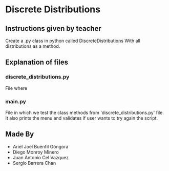 # Discrete Distributions

## Instructions given by teacher 
Create a .py class in python called DiscreteDistributions With all distributions as a method.

## Explanation of files
### discrete_distributions.py  
File where 

### main.py
File in which we test the class methods from 'discrete_distributions.py' file. It also prints the menu and validates if user wants to try again the script.


## Made By
- Ariel Joel Buenfil Góngora
- Diego Monroy Minero
- Juan Antonio Cel Vazquez
- Sergio Barrera Chan